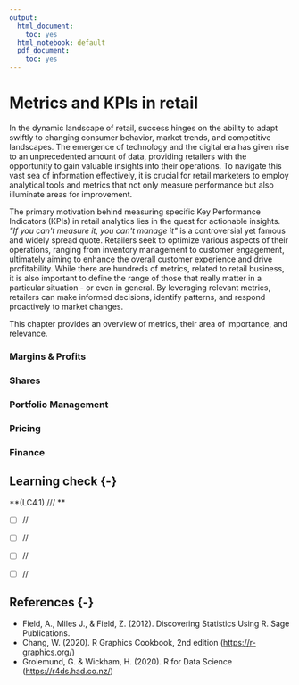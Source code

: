 ```yaml
---
output:
  html_document:
    toc: yes
  html_notebook: default
  pdf_document:
    toc: yes
---
```






# Metrics and KPIs in retail

In the dynamic landscape of retail, success hinges on the ability to adapt swiftly to changing consumer behavior, market trends, and competitive landscapes. The emergence of technology and the digital era has given rise to an unprecedented amount of data, providing retailers with the opportunity to gain valuable insights into their operations. To navigate this vast sea of information effectively, it is crucial for retail marketers to employ analytical tools and metrics that not only measure performance but also illuminate areas for improvement.

The primary motivation behind measuring specific Key Performance Indicators (KPIs) in retail analytics lies in the quest for actionable insights. *"If you can't measure it, you can't manage it"* is a controversial yet famous and widely spread quote. Retailers seek to optimize various aspects of their operations, ranging from inventory management to customer engagement, ultimately aiming to enhance the overall customer experience and drive profitability. While there are hundreds of metrics, related to retail business, it is also important to define the range of those that really matter in a particular situation - or even in general. By leveraging relevant metrics, retailers can make informed decisions, identify patterns, and respond proactively to market changes.

This chapter provides an overview of metrics, their area of importance, and relevance.



### Margins & Profits


### Shares



### Portfolio Management


### Pricing


### Finance 



## Learning check {-}

**(LC4.1) /// **

- [ ] //
- [ ] //
- [ ] //
- [ ] //


	

## References {-}

* Field, A., Miles J., & Field, Z. (2012). Discovering Statistics Using R. Sage Publications.
* Chang, W. (2020). R Graphics Cookbook, 2nd edition (https://r-graphics.org/)
* Grolemund, G. & Wickham, H. (2020). R for Data Science (https://r4ds.had.co.nz/)



